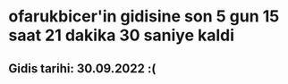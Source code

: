 # ofarukbicer'in gidisine son 5 gun 15 saat 21 dakika 30 saniye kaldi

## Gidis tarihi: 30.09.2022 :(